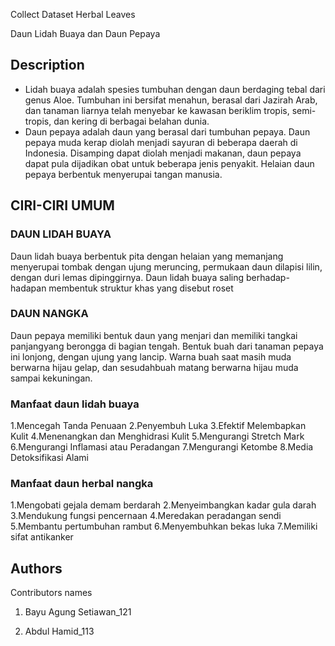 Collect Dataset Herbal Leaves

Daun Lidah Buaya dan Daun Pepaya

## Description

- Lidah buaya adalah spesies tumbuhan dengan daun berdaging tebal dari genus Aloe. Tumbuhan ini bersifat menahun, berasal dari Jazirah Arab, dan tanaman liarnya telah menyebar ke kawasan beriklim tropis, semi-tropis, dan kering di berbagai belahan dunia.
- Daun pepaya adalah daun yang berasal dari tumbuhan pepaya. Daun pepaya muda kerap diolah menjadi sayuran di beberapa daerah di Indonesia. Disamping dapat diolah menjadi makanan, daun pepaya dapat pula dijadikan obat untuk beberapa jenis penyakit. Helaian daun pepaya berbentuk menyerupai tangan manusia. 

## CIRI-CIRI UMUM

### DAUN LIDAH BUAYA

Daun lidah buaya berbentuk pita dengan helaian yang memanjang menyerupai tombak dengan ujung meruncing, permukaan daun dilapisi lilin, dengan duri lemas dipinggirnya.
Daun lidah buaya saling berhadap-hadapan membentuk struktur khas yang disebut roset

### DAUN NANGKA


Daun pepaya memiliki bentuk daun yang menjari dan memiliki tangkai panjangyang berongga di bagian tengah. Bentuk buah dari tanaman pepaya ini lonjong, dengan ujung yang lancip. Warna buah saat masih muda berwarna hijau gelap, dan sesudahbuah matang berwarna hijau muda sampai kekuningan.

### Manfaat daun lidah buaya

1.Mencegah Tanda Penuaan
2.Penyembuh Luka
3.Efektif Melembapkan Kulit
4.Menenangkan dan Menghidrasi Kulit
5.Mengurangi Stretch Mark
6.Mengurangi Inflamasi atau Peradangan
7.Mengurangi Ketombe
8.Media Detoksifikasi Alami

### Manfaat daun herbal nangka

1.Mengobati gejala demam berdarah
2.Menyeimbangkan kadar gula darah
3.Mendukung fungsi pencernaan
4.Meredakan peradangan sendi
5.Membantu pertumbuhan rambut
6.Menyembuhkan bekas luka
7.Memiliki sifat antikanker



## Authors

Contributors names

1. Bayu Agung Setiawan_121

2. Abdul Hamid_113

